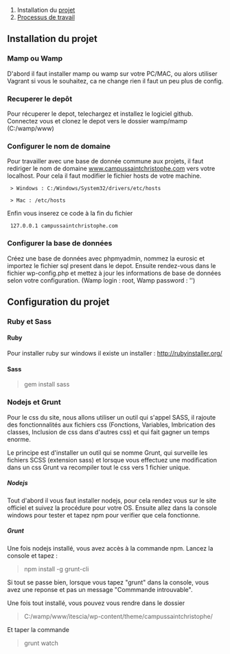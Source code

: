 
1. Installation du [projet](#installation)
2. [Processus de travail](WORKFLOW.md)



## <a name="installation"></a> Installation du projet

### Mamp ou Wamp
D'abord il faut installer mamp ou wamp sur votre PC/MAC, ou alors utiliser Vagrant si vous le souhaitez, ca ne change rien il faut un peu plus de config.

### Recuperer le depôt
Pour récuperer le depot, telechargez et installez le logiciel github. Connectez vous et clonez le depot vers le dossier wamp/mamp (C:/wamp/www)

### Configurer le nom de domaine
Pour travailler avec une base de donnée commune aux projets, il faut rediriger le nom de domaine www.campussaintchristophe.com vers votre localhost.
Pour cela il faut modifier le fichier hosts de votre machine.

     > Windows : C:/Windows/System32/drivers/etc/hosts

     > Mac : /etc/hosts

Enfin vous inserez ce code à la fin du fichier

     127.0.0.1 campussaintchristophe.com

### Configurer la base de données
Créez une base de données avec phpmyadmin, nommez la eurosic et importez le fichier sql present dans le depot.
Ensuite rendez-vous dans le fichier wp-config.php et mettez à jour les informations de base de données selon votre configuration. (Wamp login : root, Wamp password : '')

## Configuration du projet

### Ruby et Sass

#### Ruby
Pour installer ruby sur windows il existe un installer : http://rubyinstaller.org/

#### Sass

> gem install sass

### Nodejs et Grunt
Pour le css du site, nous allons utiliser un outil qui s'appel SASS, il rajoute des fonctionnalités aux fichiers css (Fonctions, Variables, Imbrication des classes, Inclusion de css dans d'autres css) et qui fait gagner un temps enorme.

Le principe est d'installer un outil qui se nomme Grunt, qui surveille les fichiers SCSS (extension sass) et lorsque vous effectuez une modification dans un css Grunt va recompiler tout le css vers 1 fichier unique.

##### Nodejs
Tout d'abord il vous faut installer nodejs, pour cela rendez vous sur le site officiel et suivez la procédure pour votre OS. Ensuite allez dans la console windows pour tester et tapez npm pour verifier que cela fonctionne.

##### Grunt
Une fois nodejs installé, vous avez accès à la commande npm. 
Lancez la console et tapez :

> npm install -g grunt-cli

Si tout se passe bien, lorsque vous tapez "grunt" dans la console, vous avez une reponse et pas un message "Commmande introuvable".

Une fois tout installé, vous pouvez vous rendre dans le dossier 
> C:/wamp/www/itescia/wp-content/theme/campussaintchristophe/

Et taper la commande 
> grunt watch
